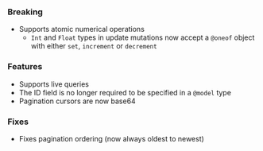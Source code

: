 ### Breaking

- Supports atomic numerical operations
  - `Int` and `Float` types in update mutations now accept a `@oneof` object with either `set`, `increment` or `decrement`

### Features

- Supports live queries
- The ID field is no longer required to be specified in a `@model` type
- Pagination cursors are now base64

### Fixes

- Fixes pagination ordering (now always oldest to newest)
